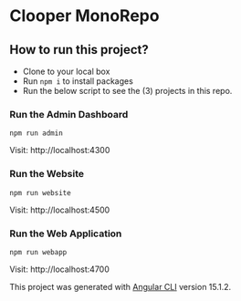 # Clooper MonoRepo

## How to run this project?

- Clone to your local box
- Run `npm i` to install packages
- Run the below script to see the (3) projects in this repo.

### Run the Admin Dashboard
```
npm run admin
```
Visit: http://localhost:4300


### Run the Website
```
npm run website
```
Visit: http://localhost:4500

### Run the Web Application
```
npm run webapp
```
Visit: http://localhost:4700

This project was generated with [Angular CLI](https://github.com/angular/angular-cli) version 15.1.2.
